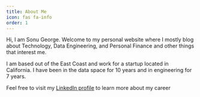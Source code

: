 ```yaml
---
title: About Me
icon: fas fa-info
order: 1
---
```


Hi, I am Sonu George. Welcome to my personal website where I mostly blog
about Technology, Data Engineering, and Personal Finance and other things that interest me.

I am based out of the East Coast and work for a startup located in California. I have been in the data space for 10 years and in engineering for 7 years. 

Feel free to visit my [LinkedIn profile](https://www.linkedin.com/in/sonugeorge) to
learn more about my career

<!-- Calendly inline widget begin -->
<div class="calendly-inline-widget" data-url="https://calendly.com/sonugeorge" style="min-width:320px;height:700px;"></div>
<script type="text/javascript" src="https://assets.calendly.com/assets/external/widget.js" async></script>
<!-- Calendly inline widget end -->
